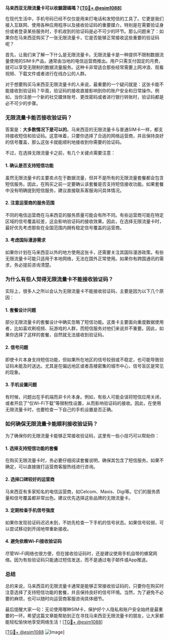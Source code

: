**马来西亚无限流量卡可以收驗證碼嗎？[[TG💪+ @esim1088](https://t.me/s/esim1088)]**

在现代生活中，手机号码已经不仅仅是用来打电话和发短信的工具了。它更是我们接入互联网、使用各种应用程序以及接收验证码的重要媒介。特别是在需要验证身份或者登录某些服务时，手机收到的验证码是必不可少的环节。那么问题来了：如果你在马来西亚购买了一张无限流量卡，它是否能够正常接收这些重要的验证码呢？

首先，让我们来了解一下什么是无限流量卡。无限流量卡是一种提供不限制数据流量使用的SIM卡产品，通常由当地的电信运营商推出。用户只需支付固定的月费，就可以享受无限制的数据流量服务。这种卡非常适合那些经常需要上网冲浪、观看视频、下载文件或者进行在线办公的人群。

对于想要购买马来西亚无限流量卡的人来说，最重要的一个疑问就是：这张卡能不能接收到验证码？毕竟，验证码的接收直接影响到你的账户安全和日常操作。例如，当你注册一个新的社交媒体账号、更改密码或者进行银行转账时，验证码都是必不可少的步骤。

### **无限流量卡能否接收验证码？**

答案是：**大多数情况下是可以的**。马来西亚的无限流量卡与普通SIM卡一样，都支持接收短信和验证码。这意味着，只要你选择了合适的网络运营商，并且保持良好的信号覆盖，那么这张卡就能顺利地接收到你需要的验证码。

不过，在选择无限流量卡之前，有几个关键点需要注意：

#### **1. 确认是否支持短信功能**
虽然无限流量卡的主要卖点在于数据流量，但并不是所有的无限流量套餐都会包含短信服务。因此，在购买之前一定要确认该套餐是否支持短信接收功能。如果套餐中没有明确提到短信服务，建议直接联系客服询问具体情况。

#### **2. 注意运营商的服务范围**
不同的电信运营商在马来西亚的服务质量可能会有所不同。有些运营商可能在特定区域的信号覆盖较差，这会影响验证码的接收效果。因此，在选择无限流量卡时，最好优先考虑那些在全国范围内拥有稳定信号覆盖的运营商。

#### **3. 考虑国际漫游需求**
如果你计划在马来西亚以外的地方使用这张卡，还需要关注其国际漫游政策。有些无限流量卡可能只适用于本地网络，无法在国外正常使用。如果你有跨国通讯的需求，务必提前咨询清楚。

### **为什么有些人觉得无限流量卡不能接收验证码？**

实际上，很多人之所以会认为无限流量卡不能接收验证码，主要是因为以下几个原因：

#### **1. 套餐设计问题**
部分无限流量卡的套餐设计中确实忽略了短信功能。这类卡主要面向重度数据使用者，比如喜欢刷视频、玩游戏的人群，而短信服务对他们来说并不重要。因此，如果你选择了这样的套餐，自然就无法接收到验证码。

#### **2. 信号问题**
即使卡片本身支持短信功能，但如果所在地区的信号较弱或不稳定，也可能导致验证码未能及时送达。尤其是在偏远地区或者高楼密集的城市中心，信号盲区是常见的现象。

#### **3. 手机设置问题**
有时候，问题出在手机端而非卡片本身。例如，有些人可能会误将短信应用关闭，或者开启了“仅Wi-Fi下载”等限制性设置，从而影响验证码的接收。因此，在使用无限流量卡时，也要检查一下自己的手机设置是否正确。

### **如何确保无限流量卡能顺利接收验证码？**

为了确保你的无限流量卡能够正常接收验证码，这里有一些小技巧可以帮助你：

#### **1. 选择支持短信功能的套餐**
在购买无限流量卡时，务必要仔细阅读套餐说明，确保其包含了短信服务。如果不确定，可以直接拨打运营商客服热线进行咨询。

#### **2. 选择口碑较好的运营商**
马来西亚有多家知名的电信运营商，如Celcom、Maxis、Digi等。它们的服务质量和信号覆盖都非常出色。建议优先选择这些品牌的无限流量卡。

#### **3. 定期检查手机信号强度**
如果你发现验证码迟迟未到，不妨先检查一下手机的信号状态。如果信号较弱，可以尝试移动到开阔地带重新接收。

#### **4. 避免依赖Wi-Fi接收验证码**
尽管Wi-Fi网络也很方便，但在接收验证码时，还是建议使用手机自带的蜂窝网络。因为有些验证码只能通过短信发送，而不是通过电子邮件或App推送。

### **总结**

总的来说，马来西亚的无限流量卡通常是能够正常接收验证码的，只要你在购买时注意选择了支持短信功能的套餐，并且保持良好的信号环境。当然，为了避免不必要的麻烦，也可以随时向运营商客服咨询具体细节。

最后提醒大家一句：无论使用哪种SIM卡，保护好个人隐私和账户安全始终是最重要的一环。希望这篇文章能帮助到正在寻找马来西亚无限流量卡的朋友，让大家都能轻松愉快地享受网络生活！[[TG💪+ @esim1088](https://t.me/s/esim1088)]

[[TG💪+ @esim1088](https://t.me/s/esim1088) ![Image](https://i.postimg.cc/4NQfJmqS/Snipaste-2025-05-13-00-14-12.png)]